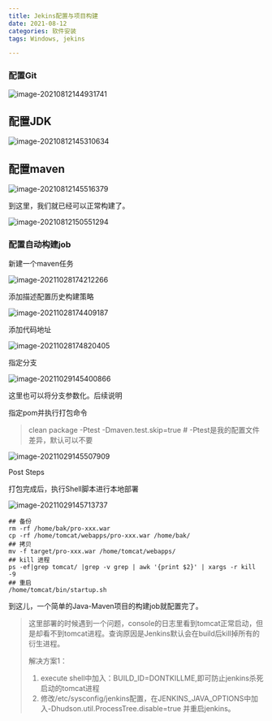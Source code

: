 ```yaml
---
title: Jekins配置与项目构建
date: 2021-08-12
categories: 软件安装
tags: Windows, jekins

---
```


### 配置Git

![image-20210812144931741](https://gitee.com/ruocy/image_repo/raw/master/images/image-20210812144931741.png)

## 配置JDK

![image-20210812145310634](https://gitee.com/ruocy/image_repo/raw/master/images/image-20210812145310634.png)

## 配置maven

![image-20210812145516379](https://gitee.com/ruocy/image_repo/raw/master/images/image-20210812145516379.png)

到这里，我们就已经可以正常构建了。

![image-20210812150551294](https://gitee.com/ruocy/image_repo/raw/master/images/image-20210812150551294.png)

### 配置自动构建job

新建一个maven任务

![image-20211028174212266](https://gitee.com/ruocy/image_repo/raw/master/images/image-20211028174212266.png)

添加描述配置历史构建策略

![image-20211028174409187](https://gitee.com/ruocy/image_repo/raw/master/images/image-20211028174409187.png)

添加代码地址

![image-20211028174820405](https://gitee.com/ruocy/image_repo/raw/master/images/image-20211028174820405.png)

指定分支

![image-20211029145400866](https://gitee.com/ruocy/image_repo/raw/master/images/image-20211029145400866.png)

这里也可以将分支参数化。后续说明

指定pom并执行打包命令

> clean package -Ptest -Dmaven.test.skip=true # -Ptest是我的配置文件差异，默认可以不要

![image-20211029145507909](https://gitee.com/ruocy/image_repo/raw/master/images/image-20211029145507909.png)

Post Steps

打包完成后，执行Shell脚本进行本地部署

![image-20211029145713737](https://gitee.com/ruocy/image_repo/raw/master/images/image-20211029145713737.png)

```shell
## 备份
rm -rf /home/bak/pro-xxx.war
cp -rf /home/tomcat/webapps/pro-xxx.war /home/bak/
## 拷贝
mv -f target/pro-xxx.war /home/tomcat/webapps/
## kill 进程
ps -ef|grep tomcat/ |grep -v grep | awk '{print $2}' | xargs -r kill -9
## 重启
/home/tomcat/bin/startup.sh
```

到这儿，一个简单的Java-Maven项目的构建job就配置完了。

> 这里部署的时候遇到一个问题，console的日志里看到tomcat正常启动，但是却看不到tomcat进程。查询原因是Jenkins默认会在build后kill掉所有的衍生进程。
>
> 解决方案1：
>
> 1. execute shell中加入：BUILD_ID=DONTKILLME,即可防止jenkins杀死启动的tomcat进程
> 2. 修改/etc/sysconfig/jenkins配置，在JENKINS_JAVA_OPTIONS中加入-Dhudson.util.ProcessTree.disable=true 并重启jenkins。